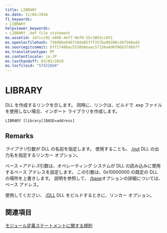 ```yaml
---
title: LIBRARY
ms.date: 11/04/2016
f1_keywords:
- LIBRARY
helpviewer_keywords:
- LIBRARY .def file statement
ms.assetid: 1d7ccc92-e088-4ef7-9ef0-25c3862cc051
ms.openlocfilehash: 73609be698719da05fff357ba80200c49f598add
ms.sourcegitcommit: bff17488ac5538b8eaac57156a4d6f06b37d6b7f
ms.translationtype: MT
ms.contentlocale: ja-JP
ms.lasthandoff: 03/05/2019
ms.locfileid: "57422668"
---
```

# <a name="library"></a>LIBRARY

DLL を作成するリンクを示します。 同時に、リンクは、ビルドで .exp ファイルを使用しない場合、インポート ライブラリを作成します。

```
LIBRARY [library][BASE=address]
```

## <a name="remarks"></a>Remarks

*ライブラリ*引数が DLL の名前を指定します。 使用することも、 [/out](../../build/reference/out-output-file-name.md) DLL の出力名を指定するリンカー オプション。

ベース =*アドレス*引数は、オペレーティング システムが DLL の読み込みに使用するベース アドレスを設定します。 この引数は、0x10000000 の既定の DLL の場所を上書きします。 説明を参照して、 [/base](../../build/reference/base-base-address.md)オプションの詳細については、ベース アドレス。

使用してください、 [/DLL](../../build/reference/dll-build-a-dll.md) DLL をビルドするときに、リンカー オプション。

## <a name="see-also"></a>関連項目

[モジュール定義ステートメントに関する規則](../../build/reference/rules-for-module-definition-statements.md)
